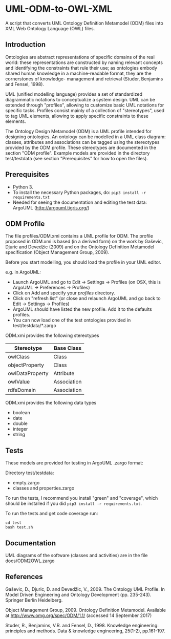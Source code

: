 # UML-ODM-to-OWL-XML
A script that converts UML Ontology Definition Metamodel (ODM) files into XML Web Ontology Language (OWL) files.

## Introduction
Ontologies are abstract representations of specific domains of the real world: these representations are constructed by naming relevant concepts and identifying the constraints that rule their use; as ontologies embody shared human knowledge in a machine-readable format, they are the cornerstones of knowledge- management and retrieval (Studer, Benjamins and Fensel, 1998).

UML (unified modelling language) provides a set of standardized diagrammatic notations to conceptualize a system design.
UML can be extended through "profiles", allowing to customize basic UML notations for specific tasks. 
Profiles consist mainly of a collection of "stereotypes", used to tag UML elements, allowing to apply specific constraints to these elements.

The Ontology Design Metamodel (ODM) is a UML profile intended for designing ontologies. An ontology can be modelled in a UML class diagram: classes, attributes and associations can be tagged using the stereotypes provided by the ODM profile. These stereotypes are documented in the section "ODM profile". Example models are provided in the directory test/testdata (see section "Prerequisites" for how to open the files).


## Prerequisites
* Python 3.
* To install the necessary Python packages, do: `pip3 install -r requirements.txt`
* Needed for seeing the documentation and editing the test data: ArgoUML (http://argouml.tigris.org/)

## ODM Profile
The file profiles/ODM.xmi contains a UML profile for ODM. The profile proposed in ODM.xmi is based (in a derived form) 
on the work by Gaševic, Djuric and Devedžic (2009) and on 
the Ontology Definition Metamodel specification (Object Management Group, 2009).

Before you start modelling, you should load the profile in your UML editor. 

e.g. in ArgoUML:
* Launch ArgoUML and go to Edit -> Settings -> Profiles (on OSX, this is ArgoUML -> Preferences -> Profiles)
* Click on Add and specify your _profiles_ directory.
* Click on "refresh list" (or close and relaunch ArgoUML and go back to Edit -> Settings -> Profiles)
* ArgoUML should have listed the new profile. Add it to the defaults profiles.
* You can now load one of the test ontologies provided in test/testdata/*.zargo

ODM.xmi provides the following stereotypes

| Stereotype      | Base Class  |
| --------------- | ----------  |
| owlClass        | Class       |
| objectProperty  | Class       |
| owlDataProperty | Attribute   |
| owlValue        | Association |
| rdfsDomain      | Association |

ODM.xmi provides the following data types
* boolean
* date
* double
* integer
* string

## Tests
These models are provided for testing in ArgoUML .zargo format:

Directory test/testdata:
* empty.zargo
* classes and properties.zargo

To run the tests, I recommend you install "green" and "coverage", which should be installed if you did `pip3 install -r requirements.txt`.

To run the tests and get code coverage run:

```
cd test
bash test.sh
```

## Documentation
UML diagrams of the software (classes and activities) are in the file docs/ODM2OWL.zargo


## References

Gaševic, D., Djuric, D. and Devedžic, V., 2009. The Ontology UML Profile. In Model Driven Engineering and Ontology Development (pp. 235-243). Springer Berlin Heidelberg.

Object Management Group, 2009. Ontology Definition Metamodel. Available at http://www.omg.org/spec/ODM/1.1/ (accessed 14 September 2017)

Studer, R., Benjamins, V.R. and Fensel, D., 1998. Knowledge engineering: principles and methods. Data & knowledge engineering, 25(1-2), pp.161-197.
